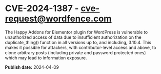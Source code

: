# CVE-2024-1387 - cve-request@wordfence.com

The Happy Addons for Elementor plugin for WordPress is vulnerable to unauthorized access of data due to insufficient authorization on the duplicate_thing() function in all versions up to, and including, 3.10.4. This makes it possible for attackers, with contributor-level access and above, to clone arbitrary posts (including private and password protected ones) which may lead to information exposure.

**Publish date:** 2024-04-09
